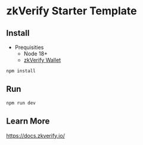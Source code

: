 # zkVerify Starter Template

## Install

- Prequisities
  - Node 18+
  - [zkVerify Wallet](https://docs.zkverify.io/tutorials/connect-a-wallet)

```shell
npm install
```

## Run

```shell
npm run dev
```

## Learn More

https://docs.zkverify.io/